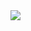 <img src="https://github.com/Henrikhi/ot-harjoitustyo/blob/master/Dokumentaatio/Tiedostoja/alustavaArkkitehtuuri.png">
